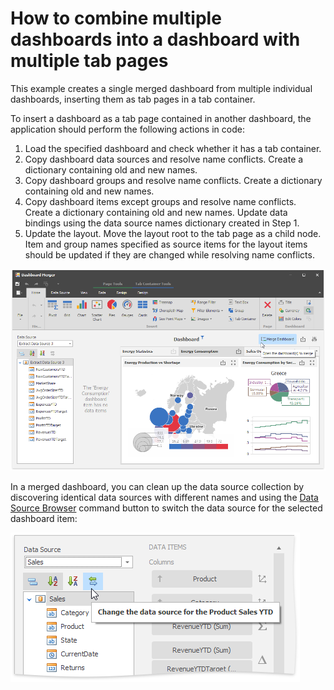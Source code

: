 # How to combine multiple dashboards into a dashboard with multiple tab pages

This example creates a single merged dashboard from multiple individual dashboards, inserting them as tab pages in a tab container.

To insert a dashboard as a tab page contained in another dashboard, the application should perform the following actions in code:
1. Load the specified dashboard and check whether it has a tab container. 
2. Copy dashboard data sources and resolve name conflicts. Create a dictionary containing old and new names.
3. Copy dashboard groups and resolve name conflicts. Create a dictionary containing old and new names.
4. Copy dashboard items except groups and resolve name conflicts. Create a dictionary containing old and new names. Update data bindings using the data source names dictionary created in Step 1.
5. Update the layout. Move the layout root to the tab page as a child node. Item and group names specified as source items for the layout items should be updated if they are changed while resolving name conflicts.


![](https://github.com/DevExpress-Examples/winforms-dashboard-designer-merge-dashboards-to-tabs/blob/18.2.3%2B/images/Screenshot.png)

In a merged dashboard, you can clean up the data source collection by discovering identical data sources with different names and using the [Data Source Browser](http://newdoc.devexpress.devx/Dashboard/15611/building-the-designer-and-viewer-applications/winforms-designer/ui-elements/data-source-browser) command button to switch the data source for the selected dashboard item:

![](https://github.com/DevExpress-Examples/winforms-dashboard-designer-merge-dashboards-to-tabs/blob/18.2.3%2B/images/DataSourceBrowser.png)

